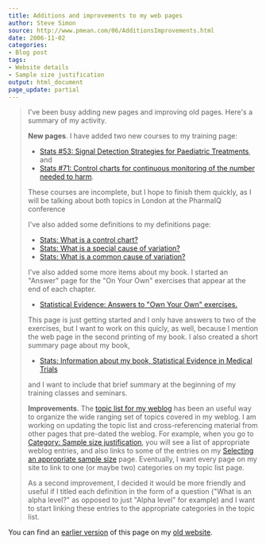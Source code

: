 ```yaml
---
title: Additions and improvements to my web pages
author: Steve Simon
source: http://www.pmean.com/06/AdditionsImprovements.html
date: 2006-11-02
categories:
- Blog post
tags:
- Website details
- Sample size justification
output: html_document
page_update: partial
---
```

> I've been busy adding new pages and improving old pages. Here's a
> summary of my activity.
>
> **New pages**. I have added two new courses to my training page:
>
> -   [Stats \#53: Signal Detection Strategies for Paediatric
>     Treatments](../training/hand53.asp), and
> -   [Stats \#71: Control charts for continuous monitoring of the
>     number needed to harm](../training/hand71.asp).
>
> These courses are incomplete, but I hope to finish them quickly, as I
> will be talking about both topics in London at the PharmaIQ conference
>
> I've also added some definitions to my definitions page:
>
> -   [Stats: What is a control
>     chart?](www.childrensmercy.org/definitions/ControlChart.htm)
> -   [Stats: What is a special cause of
>     variation?](www.childrensmercy.org/definitions/SpecialCause.htm)
> -   [Stats: What is a common cause of
>     variation?](www.childrensmercy.org/definitions/CommonCause.htm)
>
> I've also added some more items about my book. I started an
> "Answer" page for the "On Your Own" exercises that appear at the
> end of each chapter.
>
> -   [Statistical Evidence: Answers to "Own Your Own"
>     exercises.](../evidence/answers.asp)
>
> This page is just getting started and I only have answers to two of
> the exercises, but I want to work on this quicly, as well, because I
> mention the web page in the second printing of my book. I also created
> a short summary page about my book,
>
> -   [Stats: Information about my book, Statistical Evidence in Medical
>     Trials](../training/extras/book.htm)
>
> and I want to include that brief summary at the beginning of my
> training classes and seminars.
>
> **Improvements**. The [topic list for my weblog](../TopicList.html)
> has been an useful way to organize the wide ranging set of topics
> covered in my weblog. I am working on updating the topic list and
> cross-referencing material from other pages that pre-dated the weblog.
> For example, when you go to [Category: Sample size
> justification](../category/SampleSizeJustification.html), you will see
> a list of appropriate weblog entries, and also links to some of the
> entries on my [Selecting an appropriate sample size](../size.asp)
> page. Eventually, I want every page on my site to link to one (or
> maybe two) categories on my topic list page.
>
> As a second improvement, I decided it would be more friendly and
> useful if I titled each definition in the form of a question ("What
> is an alpha level?" as opposed to just "Alpha level" for example)
> and I want to start linking these entries to the appropriate
> categories in the topic list.

You can find an [earlier version][sim1] of this page on my [old website][sim2].

[sim1]: http://www.pmean.com/06/AdditionsImprovements.html
[sim2]: http://www.pmean.com
